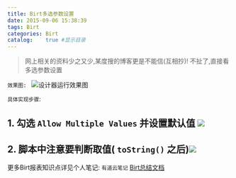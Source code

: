 ```yaml
---
title: Birt多选参数设置
date: 2015-09-06 15:38:39
tags: Birt
categories: Birt
catalog:    true #显示目录
---
```


> 网上相关的资料少之又少,某度搜的博客更是不能信(互相抄)!
> 不扯了,直接看多选参数设置

`效果图: `
![设计器运行效果图](http://ww2.sinaimg.cn/mw690/c05ae6b6gw1f3lpm7o96nj20fh0cdq47.jpg)

`具体实现步骤`:

<!-- more -->

## 1. 勾选 `Allow Multiple Values` 并设置默认值 ![](http://ww3.sinaimg.cn/mw690/c05ae6b6gw1f3lpm89ag6j20qy0n7n5x.jpg)
## 2. 脚本中注意要判断取值( `toString()` 之后)![](http://ww4.sinaimg.cn/mw690/c05ae6b6gw1f3lpm98wkqj213p0j112h.jpg) 

更多Birt报表知识点详见个人笔记: `有道云笔记`
[Birt总结文档](http://t.cn/RqRpUtV11)